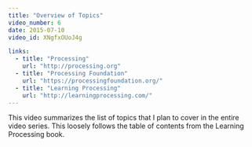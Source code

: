 ```yaml
---
title: "Overview of Topics"
video_number: 6
date: 2015-07-10
video_id: XNgfxOUoJ4g

links:
  - title: "Processing"
    url: "http://processing.org"
  - title: "Processing Foundation"
    url: "https://processingfoundation.org/"
  - title: "Learning Processing"
    url: "http://learningprocessing.com/"
---
```


This video summarizes the list of topics that I plan to cover in the entire video series.  This loosely follows the table of contents from the Learning Processing book.
